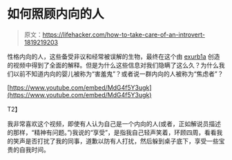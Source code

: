 # 如何照顾内向的人

> 原文：<https://lifehacker.com/how-to-take-care-of-an-introvert-1819219203>

性格内向的人，这些备受非议和经常被误解的生物，最终在这个由 [exurb1a](https://www.youtube.com/channel/UCimiUgDLbi6P17BdaCZpVbg) 创造的视频中得到了全面的解释。但是为什么这些信息对我们隐瞒了这么久？为什么我们以前不知道内向的婴儿被称为“害羞鬼”？或者说一群内向的人被称为“焦虑者”？



[https://www.youtube.com/embed/MdG4f5Y3ugk](https://www.youtube.com/embed/MdG4f5Y3ugk)

T2】

我非常喜欢这个视频，即使有人认为自己是一个内向的人(或者，正如解说员描述的那样，“精神有问题。”)我说的“享受”，是指我自己轻声笑着，环顾四周，看看我的笑声是否打扰了我的同事，道歉以防有人打扰，然后躲到桌子底下，享受一些宝贵的自我时间。